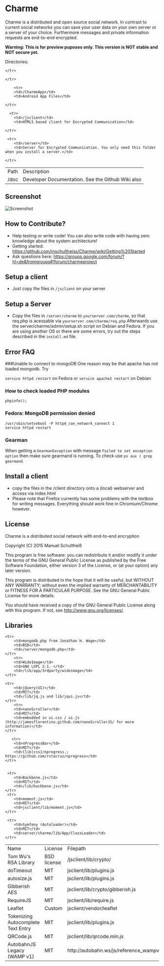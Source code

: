 ﻿# Charme

Charme is a distributed and open source social network. In contrast to current social networks you can save your user data on your own server or a server of your choice. Furthermore messages and private information requests are end-to-end encrypted. 

**Warning: This is for preview puposes only. This version is NOT stable and NOT secure yet.**

Directories:



<table>
    <tr>
        <td>Path</td>
        <td>Description</td>

    </tr>

   <tr>
        <td>/doc</td>
        <td>Developer Documentation. See the Github Wiki also</td>

    </tr>

        <tr>
        <td>/CharmeApp</td>
        <td>Android App Files</td>

    </tr>

      <tr>
        <td>/jsclient</td>
        <td>HTML5 based client for Encrypted Communication</td>

    </tr>

     <tr>
        <td>/server</td>
        <td>Server for Encrypted Communication. You only need this folder when you install a server.</td>

    </tr>


    
</table>

## Screenshot

![Screenshot](https://raw.github.com/mschultheiss/charme/dev/demo/screen2.png "Screenshot")

## How to Contribute?

* Help testing or write code! You can also write code with having zero knowledge about the system architecture!
* Getting started: https://github.com/mschultheiss/Charme/wiki/Getting%20Started
* Ask questions here: https://groups.google.com/forum/?hl=de&fromgroups#!forum/charmeproject


## Setup a client
  * Just copy the files in `/jsclient` on your server

## Setup a Server
 * Copy the files in `/server/charme` to `yourserver.com/charme`, so that req.php is acessable via `yourserver.com/charme/req.php`
 Afterwards use the server/charme/admin/setup.sh script on Debian and Fedora. If you are using another OS or there are some errors, try out the steps described in the `install.md` file.

## Error FAQ

###Unable to connect to mongoDB
One reason may be that apache has not loaded mongodb. Try

`service httpd restart` on Fedora or `service apache2 restart` on Debian

### How to check loaded PHP modules

```
phpinfo();
```

### Fedora: MongoDB permission denied
```
/usr/sbin/setsebool -P httpd_can_network_connect 1 
service httpd restart
```
### Gearman
When getting a `GearmanException` with message `Failed to set exception option` then make sure gearmand is running. To check use `ps aux | grep gearmand`.

## Install a client
 * copy the files in the /client directory onto a (local) webserver and access via index.html
 * Please note that Firefox currently has some problems with the textbox for writing messages. Everything should work fine in Chromium/Chrome however.


## License
Charme is a distributed social network with end-to-end encryption

Copyright (C) 2015 Manuel Schultheiß

This program is free software: you can redistribute it and/or modify
it under the terms of the GNU General Public License as published by
the Free Software Foundation, either version 3 of the License, or
(at your option) any later version.

This program is distributed in the hope that it will be useful,
but WITHOUT ANY WARRANTY; without even the implied warranty of
MERCHANTABILITY or FITNESS FOR A PARTICULAR PURPOSE.  See the
GNU General Public License for more details.

You should have received a copy of the GNU General Public License
along with this program.  If not, see <http://www.gnu.org/licenses/>.


## Libraries

<table>
    <tr>
        <td>Name</td>
        <td>License</td>
        <td>Filepath</td>
    </tr>

    <tr>
        <td>mongodb.php from Jonathan H. Wage</td>
        <td>BSD</td>
        <td>/server/mongodb.php</td>
    </tr>
        <tr>
        <td>WideImage</td>
        <td>GNU LGPL 2.1. </td>
        <td>/lib/app/3rdparty/wideimage</td>
    </tr>
   <tr>
        <td>Tom Wu's RSA Library</td>
        <td> BSD license</td>
        <td>/jsclient/lib/crypto/</td>
    </tr>
   
    <tr>
        <td>jQuery(UI)</td>
        <td>MIT</td>
        <td>/lib/jq.js and lib/jqui.js</td>
    </tr>
        <tr>
        <td>nanoScroller</td>
        <td>MIT</td>
        <td>embedded in ui.css / ui.js (http://jamesflorentino.github.com/nanoScrollerJS/ for more information)</td>
    </tr>

       <tr>
        <td>nProgressBar</td>
        <td>MIT</td>
        <td>{lib|css}/nprogress.; https://github.com/rstacruz/nprogress</td>
    </tr>


     <tr>
        <td>Backbone.js</td>
        <td>MIT</td>
        <td>/lib/backbone.js</td>
    </tr>
     <tr>
        <td>moment.js</td>
        <td>MIT</td>
        <td>jsclient/lib/moment.js</td>
    </tr>
 <tr>
        <td>doTimeout</td>
        <td>MIT</td>
        <td>jsclient/lib/plugins.js</td>
    </tr>
 <tr>
        <td>autosize.js</td>
        <td>MIT</td>
        <td>jsclient/lib/plugins.js</td>
    </tr>

 <tr>
        <td>Gibberish AES</td>
        <td>MIT</td>
        <td>jsclient/lib/crypto/gibberish.js</td>
    </tr>

 <tr>
        <td>RequireJS</td>
        <td>MIT</td>
        <td>jsclient/lib/require.js</td>
    </tr>

     <tr>
        <td>Symfony (Autoloader)</td>
        <td>MIT</td>
        <td>server/charme/lib/App/ClassLoader</td>
    </tr>

  <tr>
        <td>Leaflet</td>
        <td>Custom</td>
        <td>jsclient/vendor/leaflet</td>
    </tr>



 <tr>
        <td>Tokenizing Autocomplete Text Entry</td>
        <td>MIT</td>
        <td>jsclient/lib/plugins.js</td>
    </tr>

 <tr>
        <td>QRCode.js</td>
        <td>MIT</td>
        <td>jsclient/lib/qrcode.min.js</td>
    </tr>



 <tr>
        <td>AutobahnJS  Legacy (WAMP v1)</td>
        <td>MIT</td>
        <td>http://autobahn.ws/js/reference_wampv1.html</td>
    </tr>






</table>

